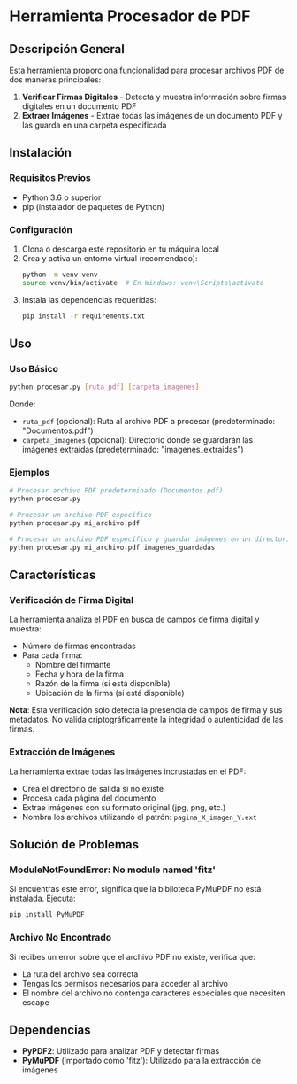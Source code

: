 # Herramienta Procesador de PDF

## Descripción General

Esta herramienta proporciona funcionalidad para procesar archivos PDF de dos maneras principales:

1. **Verificar Firmas Digitales** - Detecta y muestra información sobre firmas digitales en un documento PDF
2. **Extraer Imágenes** - Extrae todas las imágenes de un documento PDF y las guarda en una carpeta especificada

## Instalación

### Requisitos Previos

-   Python 3.6 o superior
-   pip (instalador de paquetes de Python)

### Configuración

1. Clona o descarga este repositorio en tu máquina local
2. Crea y activa un entorno virtual (recomendado):
    ```bash
    python -m venv venv
    source venv/bin/activate  # En Windows: venv\Scripts\activate
    ```
3. Instala las dependencias requeridas:
    ```bash
    pip install -r requirements.txt
    ```

## Uso

### Uso Básico

```bash
python procesar.py [ruta_pdf] [carpeta_imagenes]
```

Donde:

-   `ruta_pdf` (opcional): Ruta al archivo PDF a procesar (predeterminado: "Documentos.pdf")
-   `carpeta_imagenes` (opcional): Directorio donde se guardarán las imágenes extraídas (predeterminado: "imagenes_extraidas")

### Ejemplos

```bash
# Procesar archivo PDF predeterminado (Documentos.pdf)
python procesar.py

# Procesar un archivo PDF específico
python procesar.py mi_archivo.pdf

# Procesar un archivo PDF específico y guardar imágenes en un directorio personalizado
python procesar.py mi_archivo.pdf imagenes_guardadas
```

## Características

### Verificación de Firma Digital

La herramienta analiza el PDF en busca de campos de firma digital y muestra:

-   Número de firmas encontradas
-   Para cada firma:
    -   Nombre del firmante
    -   Fecha y hora de la firma
    -   Razón de la firma (si está disponible)
    -   Ubicación de la firma (si está disponible)

**Nota**: Esta verificación solo detecta la presencia de campos de firma y sus metadatos. No valida criptográficamente la integridad o autenticidad de las firmas.

### Extracción de Imágenes

La herramienta extrae todas las imágenes incrustadas en el PDF:

-   Crea el directorio de salida si no existe
-   Procesa cada página del documento
-   Extrae imágenes con su formato original (jpg, png, etc.)
-   Nombra los archivos utilizando el patrón: `pagina_X_imagen_Y.ext`

## Solución de Problemas

### ModuleNotFoundError: No module named 'fitz'

Si encuentras este error, significa que la biblioteca PyMuPDF no está instalada. Ejecuta:

```bash
pip install PyMuPDF
```

### Archivo No Encontrado

Si recibes un error sobre que el archivo PDF no existe, verifica que:

-   La ruta del archivo sea correcta
-   Tengas los permisos necesarios para acceder al archivo
-   El nombre del archivo no contenga caracteres especiales que necesiten escape

## Dependencias

-   **PyPDF2**: Utilizado para analizar PDF y detectar firmas
-   **PyMuPDF** (importado como 'fitz'): Utilizado para la extracción de imágenes

